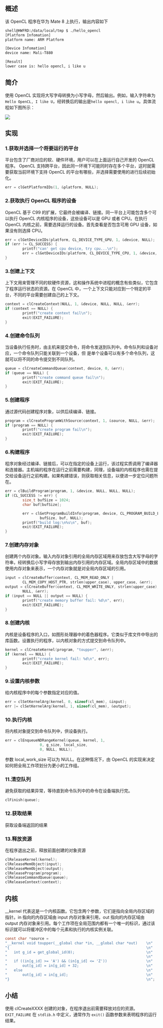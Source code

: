 ## 概述
该 OpenCL 程序在华为 Mate 8 上执行，输出内容如下

```bash
shell@HWFRD:/data/local/tmp $ ./hello_opencl
[Platform Infomation]
platform name: ARM Platform

[Device Infomation]
device name: Mali-T880

[Result]
lower case is: hello opencl, i like u
```

## 简介
使用 OpenCL 实现将大写字母转换为小写字母，然后输出。例如，输入字符串为`Hello OpenCL, I like U`，经转换后的输出是`hello opencl, i like u`。具体流程如下图所示：

![](image/OpenCL_Pipeline.png)

## 实现
### 1.获取并选择一个将要运行的平台
平台包含了厂商对应的软、硬件环境，用户可以在上面运行自己开发的 OpenCL 程序。
OpenCL 支持跨平台，因此同一环境下可能同时存在多个平台，这时就需要获取当前环境下支持 OpenCL 的平台有哪些，并选择需要使用的进行后续初始化。
```c
err = clGetPlatformIDs(1, &platform, NULL);
```

### 2.获取执行 OpenCL 程序的设备
OpenCL 基于 C99 的扩展，它最终会被编译、链接。同一平台上可能包含多个可以执行 OpenCL 内核程序的设备，这些设备可以是 GPU 或者 CPU。在执行 OpenCL 内核之前，需要选择运行的设备。首先查看是否包含可用 GPU 设备，如果没有则选择 CPU。
```c
err = clGetDeviceIDs(platform, CL_DEVICE_TYPE_GPU, 1, &device, NULL);
if (err != CL_SUCCESS) {
        printf("can' get cpu device, try cpu...\n");
        err = clGetDeviceIDs(platform, CL_DEVICE_TYPE_CPU, 1, &device, NULL);
}
```

### 3.创建上下文
上下文用来管理不同的软硬件资源，这和操作系统中进程的概念有些类似，它包含了程序运行状态的资源。在 OpenCL 中，一个上下文只能对应到一个特定的平台，不同的平台需要创建自己的上下文。
```c
context = clCreateContext(NULL, 1, &device, NULL, NULL, &err);
if (context == NULL) {
        printf("create context fail\n");
        exit(EXIT_FAILURE);
}
```

### 4.创建命令队列
当设备执行任务时，由主机来提交命令，将命令发送到队列中。命令队列和设备对应，一个命令队列只能关联到一个设备，但
是单个设备可以有多个命令队列，这就可以将不同的命令提交到不同队列。
```c
queue = clCreateCommandQueue(context, device, 0, &err);
if (queue == NULL) {
        printf("create command queue fail\n");
        exit(EXIT_FAILURE);
}
```

### 5.创建程序
通过源代码创建程序对象，以供后续编译、链接。
```c
program = clCreateProgramWithSource(context, 1, &source, NULL, &err);
if (program == NULL) {
        printf("create program fail\n");
        exit(EXIT_FAILURE);
}
```

### 6.构建程序
程序对象经过编译、链接后，可以在指定的设备上运行，该过程实质调用了编译器和连接器。主机端的程序在运行之前需要构建，同理，设备端的内核程序也需在提交给设备运行之前构建。如果构建错误，则获取相关信息，以便进一步定位问题所在。
```c
err = clBuildProgram(program, 1, &device, NULL, NULL, NULL);
if (CL_SUCCESS != err) {
        size_t bufSize = 1024;
        char buf[bufSize];

        err = clGetProgramBuildInfo(program, device, CL_PROGRAM_BUILD_LOG,
                bufSize, buf, NULL);
        printf("build log:\n%s\n", buf);
        exit(EXIT_FAILURE);
}
```

### 7.创建内存对象
创建两个内存对象。输入内存对象引用的全局内存区域用来存放包含大写字母的字符串，经转换后小写字母存放到输出内存引用的内存区域。全局内存区域中的数据使用内存对象来表示，一个内存对象就是对全局内存区域的引用。
```c
input = clCreateBuffer(context, CL_MEM_READ_ONLY |
        CL_MEM_COPY_HOST_PTR, strlen(upper_case), upper_case, &err);
output = clCreateBuffer(context, CL_MEM_WRITE_ONLY, strlen(upper_case),
        NULL, &err);
if (input == NULL || output == NULL) {
        printf("create memory buffer fail: %d\n", err);
        exit(EXIT_FAILURE);
}
```

### 8.创建内核
内核是设备程序的入口，如图形处理器中的着色器程序。它类似于库文件中导出的库函数。设置执行的程序，以内核对象的方式提交到命令队列中。
```c
kernel = clCreateKernel(program, "toupper", &err);
if (kernel == NULL) {
        printf("create kernel fail: %d\n", err);
        exit(EXIT_FAILURE);
}
```

### 9.设置内核参数
给内核程序中的每个参数指定对应的值。
```c
err = clSetKernelArg(kernel, 0, sizeof(cl_mem), &input);
err |= clSetKernelArg(kernel, 1, sizeof(cl_mem), &output);
```

### 10.执行内核
将内核对象提交到命令队列中，供设备执行。
```c
err = clEnqueueNDRangeKernel(queue, kernel, 1,
                0, g_size, local_size,
                0, NULL, NULL);
```
参数 local_work_size 可以为 NULL。在这种情况下，由 OpenCL 的实现来决定如何把全局工作项划分为更小的工作组。

### 11.清空队列
避免获取的结果异常，等待直到命令队列中的命令在设备端执行完。
```c
clFinish(queue);
```

### 12.获取结果
获取设备端返回的结果

### 13.释放资源
在程序退出之前，释放前面创建的对象资源
```c
clReleaseKernel(kernel);
clReleaseMemObject(input);
clReleaseMemObject(output);
clReleaseProgram(program);
clReleaseCommandQueue(queue);
clReleaseContext(context);
```

## 内核
__kernel 代表这是一个内核函数。它包含两个参数，它们是指向全局内存区域的指针。in 指向的内存区域由 input 内存对象来引用，out 指向的内存区域由 output 内存对象来引用。每个工作项在全局范围内都有一个唯一的标识，通过该标识就可以将缓冲区中的每个元素和执行的内核实例关联。
```c
const char *source =
"__kernel void toupper(__global char *in, __global char *out)    \n"
"{                                                               \n"
"   int g_id = get_global_id(0);                                 \n"
"                                                                \n"
"   if ((in[g_id] >= 'A') && (in[g_id] <= 'Z'))                  \n"
"       out[g_id] = in[g_id] + 32;                               \n"
"   else                                                         \n"
"       out[g_id] = in[g_id];                                    \n"
"}                                                               \n";
```

## 小结
使用 clCreateXXXX 创建的对象，在程序退出前需要释放对应的资源。`EXIT_FAILURE` 在 `stdlib.h` 中定义，通常作为 `exit()` 函数参数来表明程序的运行结果。
